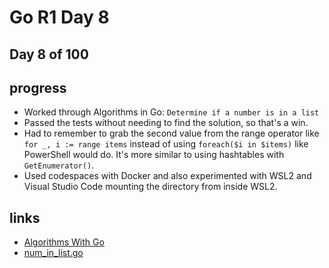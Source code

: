 # Go R1 Day 8


## Day 8 of 100

## progress

- Worked through Algorithms in Go: `Determine if a number is in a list`
- Passed the tests without needing to find the solution, so that&#39;s a win.
- Had to remember to grab the second value from the range operator like `for _, i := range items` instead of using `foreach($i in $items)` like PowerShell would do. It&#39;s more similar to using hashtables with `GetEnumerator()`.
- Used codespaces with Docker and also experimented with WSL2 and Visual Studio Code mounting the directory from inside WSL2.

## links

- [Algorithms With Go](https://algorithmswithgo.com)
- [num_in_list.go](https://github.com/joncalhoun/algorithmswithgo.com/blob/master/module01/num_in_list.go)

